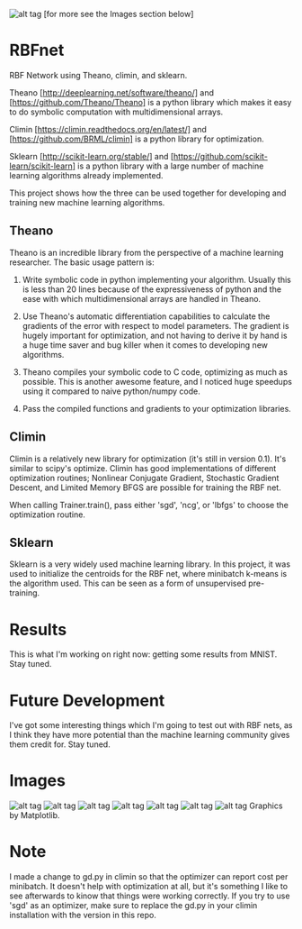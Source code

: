 ![alt tag](https://raw.github.com/dhammack/RBFnet/master/pics/circular_data.png)
[for more see the Images section below]

RBFnet
======

RBF Network using Theano, climin, and sklearn. 

Theano [http://deeplearning.net/software/theano/] and [https://github.com/Theano/Theano] is a python library which makes it easy to do symbolic computation with multidimensional arrays. 

Climin [https://climin.readthedocs.org/en/latest/] and [https://github.com/BRML/climin] is a python library for optimization. 

Sklearn [http://scikit-learn.org/stable/] and [https://github.com/scikit-learn/scikit-learn] is a python library with a large number of machine learning algorithms already implemented.

This project shows how the three can be used together for developing and training new machine learning algorithms. 

Theano
------

Theano is an incredible library from the perspective of a machine learning researcher. The basic usage pattern is:

1) Write symbolic code in python implementing your algorithm. Usually this is less than 20 lines because of the expressiveness of python and the ease with which multidimensional arrays are handled in Theano. 

2) Use Theano's automatic differentiation capabilities to calculate the gradients of the error with respect to model parameters. The gradient is hugely important for optimization, and not having to derive it by hand is a huge time saver and bug killer when it comes to developing new algorithms. 

3) Theano compiles your symbolic code to C code, optimizing as much as possible. This is another awesome feature, and I noticed huge speedups using it compared to naive python/numpy code.

4) Pass the compiled functions and gradients to your optimization libraries.


Climin
------

Climin is a relatively new library for optimization (it's still in version 0.1). It's similar to scipy's optimize. Climin has good implementations of different optimization routines; Nonlinear Conjugate Gradient, Stochastic Gradient Descent, and Limited Memory BFGS are possible for training the RBF net. 

When calling Trainer.train(), pass either 'sgd', 'ncg', or 'lbfgs' to choose the optimization routine.


Sklearn
-------

Sklearn is a very widely used machine learning library. In this project, it was used to initialize the centroids for the RBF net, where minibatch k-means is the algorithm used. This can be seen as a form of unsupervised pre-training. 


Results
=======

This is what I'm working on right now: getting some results from MNIST. Stay tuned.

Future Development
==================

I've got some interesting things which I'm going to test out with RBF nets, as I think they have more potential than the machine learning community gives them credit for. Stay tuned.


Images
======

![alt tag](https://raw.github.com/dhammack/RBFnet/master/pics/circular_data.png)
![alt tag](https://raw.github.com/dhammack/RBFnet/master/pics/8_gaussians.png)
![alt tag](https://raw.github.com/dhammack/RBFnet/master/pics/hard_5_classes.png)
![alt tag](https://raw.github.com/dhammack/RBFnet/master/pics/6_classes_sgd.png)
![alt tag](https://raw.github.com/dhammack/RBFnet/master/pics/seperable_5_gaussians.png)
![alt tag](https://raw.github.com/dhammack/RBFnet/master/pics/4_classes_easy.png)
![alt tag](https://raw.github.com/dhammack/RBFnet/master/pics/6_classes_seperable.png)
Graphics by Matplotlib. 


Note
====

I made a change to gd.py in climin so that the optimizer can report cost per minibatch. It doesn't help with optimization at all, but it's something I like to see afterwards to kinow that things were working correctly. If you try to use 'sgd' as an optimizer, make sure to replace the gd.py in your climin installation with the version in this repo.

